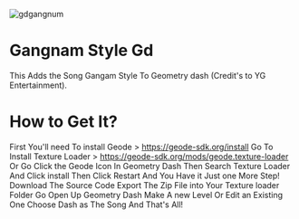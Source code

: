![gdgangnum](https://github.com/user-attachments/assets/5c7ac114-cebb-417e-abc2-3e1e614af941)
# Gangnam Style Gd
This Adds the Song Gangam Style To Geometry dash (Credit's to YG Entertainment).
# How to Get It?
First You'll need To install Geode > https://geode-sdk.org/install
Go To Install Texture Loader > https://geode-sdk.org/mods/geode.texture-loader
Or Go Click the Geode Icon In Geometry Dash Then Search Texture Loader And Click install
Then Click Restart And You Have it Just one More Step!
Download The Source Code Export The Zip File into Your Texture loader Folder
Go Open Up Geometry Dash Make A new Level Or Edit an Existing One
Choose Dash as The Song And That's All!
